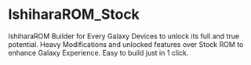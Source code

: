 # IshiharaROM_Stock
IshiharaROM Builder for Every Galaxy Devices to unlock its full and true potential. Heavy Modifications and unlocked features over Stock ROM to enhance Galaxy Experience. Easy to build just in 1 click.
